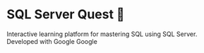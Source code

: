 # SQL Server Quest 🎯
Interactive learning platform for mastering SQL using SQL Server.
Developed with Google Google 
